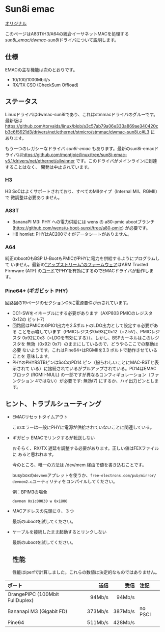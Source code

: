 # Sun8i emac

[オリジナル](https://linux-sunxi.org/Sun8i_emac)

このページはA83T/H3/A64の統合イーサネットMACを処理する
*sun8i_emac/dwmac-sun8i*ドライバについて説明します。

## 仕様

EMACの主な機能は次のとおりです。

- 10/100/1000Mbit/s
- RX/TX CSO (CheckSum Offload)

## ステータス

Linuxドライバはdwmac-sun8iであり、これはstmmacドライバのグルーです。
最新版は <https://github.com/torvalds/linux/blob/a3c57ab79a06e333a869ae340420cb3c6f5921d3/drivers/net/ethernet/stmicro/stmmac/dwmac-sun8i.c#L3> に
あります。

もう一つのレガシーなドライバ *sun8i-emac* もあります。最新のsun8i-emacドライバは<https://github.com/montjoie/linux/tree/sun8i-emac-v5.1/drivers/net/ethernet/allwinner> です。このドライバがメインラインに到達することはなく、
開発は中止されています。

### H3

H3 SoCはよくサポートされており、すべてのMIIタイプ（Internal MII、RGMII）で
微調整は必要ありません。

### A83T

- BananaPI M3: PHY への電力供給には wens の a80-pmic ubootブランチ
  (<https://github.com/wens/u-boot-sunxi/tree/a80-pmic>) が必要です。
- H8 homlet: PHYはAC200ですがデータシートがありません。

### A64

純正のboot0もBSP U-BootもPMICがPHYに電力を供給するようにプログラムして
いません。最新の["アップストリーム"のファームウェア](https://github.com/apritzel/pine64/commit/7b5c8547c7c1988fc8b9ac5a4bc62ee4d0fd4db9)はARM Trusted Firmware
(ATF) の[コード](https://github.com/apritzel/arm-trusted-firmware/commit/23f7954665a547958379383853ad67f264661adf#diff-d0992c292503fdf9728e9409cd2af420R245)でPHYを有効にするのでEMACドライバが動作します。

### Pine64+ (ギガビット PHY)

回路図の19ページのセクションC5に電源要件が示されています。

- DC1-SWをイネーブルにする必要があります（AXP803 PMICのレジスタ 0x12の
  ビット7）
- 回路図はPMICのGPIO1出力を2.5ボルトのLDO出力として設定する必要がある
  ことを示唆しています（PMICレジスタ0x93に0x12（=2.5V）、PMICレジスタ
  0x92に0x3（=LDOを有効にする））。しかし、BSPカーネルはこのレジスタを
  無効（0x92: 0x7）のままにしているので、どうやらここでの駆動は必要
  ないようです。これはPine64+はRGMIIを3.3 ボルトで動作させていることを
  意味します。
- PHYのPHYRSTBピンはSoCのPD14 ピン（紛らわしいことにMAC-RSTと表示されて
  いる）に接続されているがプルアップされている。PD14はEMACブロック
  (RGMII-NULL) の一部ですが異なるコンフィギュレーション（ファンクション
  4ではない）が必要です: 無効(7) にするか、ハイ出力ピンとします。

## ヒント、トラブルシューティング

- EMACリセットタイムアウト

  このエラーは一般にPHYに電源が供給されていないことに関連している。

- ギガビッ EMACでリンクするが転送しない

  おそらく、RX/TX 遅延を調整する必要があります。正しい値はFEXファイルに
  あると思われます。

  今のところ、唯一の方法は /dev/mem 経由で値を書き込むことです。

  busyboxの`devmem`アプレットを使うか、`free-electrons.com/pub/mirror/ devmem2.c`ユーティリティをコンパイルしてください。

  例：BPIM3の場合
    ```bash
    devmem 0x1c00030 w 0x1806
    ```

- MACアドレスの先頭に０、３つ

  最新のubootを試してください。

- ケーブルを接続したまま起動するとリンクしない

  最新のubootを試してください。

  ## 性能

  性能はiperfで計算しました。これらの数値は決定的なものではありません。

| ボート | 送信 | 受信 | 注記 |
|:-------|-----:|-----:|:-----|
| OrangePiPC (100Mbit FullDuplex) | 94Mb/s | 94Mb/s | |
| Bananapi M3 (Gigabit FD) | 373Mb/s | 387Mb/s | no PSCI |
| Pine64 | 511Mb/s | 428Mb/s | |
